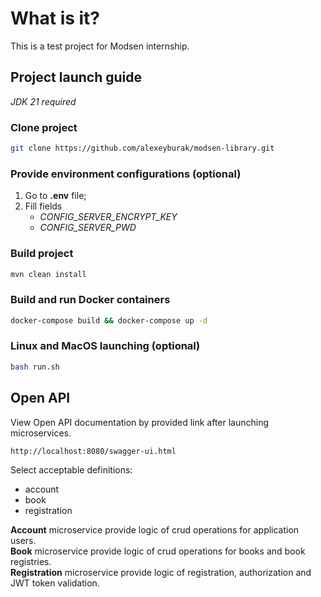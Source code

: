 # What is it?

This is a test project for Modsen internship.

## Project launch guide

*JDK 21 required*

### Clone project

```bash
git clone https://github.com/alexeyburak/modsen-library.git
``` 

### Provide environment configurations (optional)

1. Go to **.env** file;
2. Fill fields
   - *CONFIG_SERVER_ENCRYPT_KEY* 
   - *CONFIG_SERVER_PWD*

### Build project

```bash
mvn clean install
```

### Build and run Docker containers

```bash
docker-compose build && docker-compose up -d 
```

### Linux and MacOS launching (optional)

```bash
bash run.sh
```

## Open API

View Open API documentation by provided link after launching microservices.

```url
http://localhost:8080/swagger-ui.html
```

Select acceptable definitions:

 - account
 - book
 - registration

**Account** microservice provide logic of crud operations for application users.  
**Book** microservice provide logic of crud operations for books and book registries.  
**Registration** microservice provide logic of registration, authorization and JWT token validation.